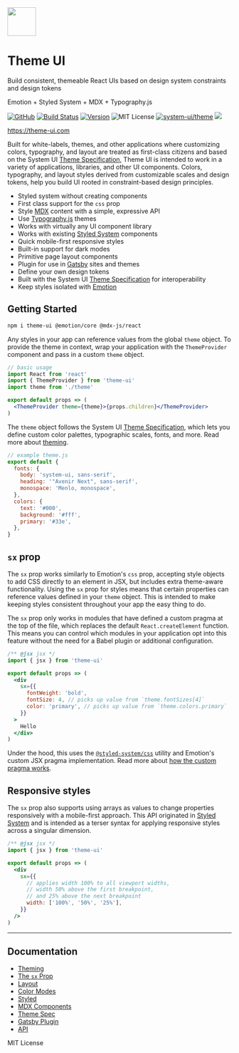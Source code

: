 <img src='https://raw.githubusercontent.com/system-ui/theme-ui/master/packages/docs/static/icon.png' width='64' heigh='64' />

# Theme UI

Build consistent, themeable React UIs based on design system constraints and design tokens

Emotion + Styled System + MDX + Typography.js

[![GitHub][github-badge]][github]
[![Build Status][circleci-badge]][circleci]
[![Version][version]][npm]
![MIT License][license]
[![system-ui/theme][system-ui-badge]](https://system-ui.com/theme)
![][size]

https://theme-ui.com

[github]: https://github.com/system-ui/theme-ui
[github-badge]: https://flat.badgen.net/badge/-/github?icon=github&label
[circleci]: https://circleci.com/gh/system-ui/theme-ui
[circleci-badge]: https://flat.badgen.net/circleci/github/system-ui/theme-ui/master
[version]: https://flat.badgen.net/npm/v/theme-ui
[npm]: https://npmjs.com/package/theme-ui
[license]: https://flat.badgen.net/badge/license/MIT/blue
[system-ui-badge]: https://flat.badgen.net/badge/system-ui/theme/black
[size]: https://flat.badgen.net/bundlephobia/minzip/theme-ui

Built for white-labels, themes, and other applications where customizing colors, typography, and layout are treated as first-class citizens
and based on the System UI [Theme Specification][],
Theme UI is intended to work in a variety of applications, libraries, and other UI components.
Colors, typography, and layout styles derived from customizable scales and design tokens,
help you build UI rooted in constraint-based design principles.

- Styled system without creating components
- First class support for the `css` prop
- Style [MDX][] content with a simple, expressive API
- Use [Typography.js][] themes
- Works with virtually any UI component library
- Works with existing [Styled System][] components
- Quick mobile-first responsive styles
- Built-in support for dark modes
- Primitive page layout components
- Plugin for use in [Gatsby][] sites and themes
- Define your own design tokens
- Built with the System UI [Theme Specification][] for interoperability
- Keep styles isolated with [Emotion][]

[emotion]: https://emotion.sh
[mdx]: https://mdxjs.com
[styled system]: https://styled-system.com
[gatsby]: https://gatsbyjs.org
[@styled-system/css]: https://styled-system.com/css
[theme specification]: https://system-ui.com/theme
[typography.js]: https://github.com/KyleAMathews/typography.js

## Getting Started

```sh
npm i theme-ui @emotion/core @mdx-js/react
```

Any styles in your app can reference values from the global `theme` object.
To provide the theme in context,
wrap your application with the `ThemeProvider` component and pass in a custom `theme` object.

```jsx
// basic usage
import React from 'react'
import { ThemeProvider } from 'theme-ui'
import theme from './theme'

export default props => (
  <ThemeProvider theme={theme}>{props.children}</ThemeProvider>
)
```

The `theme` object follows the System UI [Theme Specification](/theme-spec),
which lets you define custom color palettes, typographic scales, fonts, and more.
Read more about [theming](/theming).

```js
// example theme.js
export default {
  fonts: {
    body: 'system-ui, sans-serif',
    heading: '"Avenir Next", sans-serif',
    monospace: 'Menlo, monospace',
  },
  colors: {
    text: '#000',
    background: '#fff',
    primary: '#33e',
  },
}
```

## `sx` prop

The `sx` prop works similarly to Emotion's `css` prop, accepting style objects to add CSS directly to an element in JSX, but includes extra theme-aware functionality.
Using the `sx` prop for styles means that certain properties can reference values defined in your `theme` object.
This is intended to make keeping styles consistent throughout your app the easy thing to do.

The `sx` prop only works in modules that have defined a custom pragma at the top of the file, which replaces the default `React.createElement` function.
This means you can control which modules in your application opt into this feature without the need for a Babel plugin or additional configuration.

```jsx
/** @jsx jsx */
import { jsx } from 'theme-ui'

export default props => (
  <div
    sx={{
      fontWeight: 'bold',
      fontSize: 4, // picks up value from `theme.fontSizes[4]`
      color: 'primary', // picks up value from `theme.colors.primary`
    }}
  >
    Hello
  </div>
)
```

Under the hood, this uses the [`@styled-system/css`](https://styled-system.com/css) utility and Emotion's custom JSX pragma implementation.
Read more about [how the custom pragma works](/how-it-works/#jsx-pragma).

## Responsive styles

The `sx` prop also supports using arrays as values to change properties responsively with a mobile-first approach.
This API originated in [Styled System][] and is intended as a terser syntax for applying responsive styles across a singular dimension.

```jsx
/** @jsx jsx */
import { jsx } from 'theme-ui'

export default props => (
  <div
    sx={{
      // applies width 100% to all viewport widths,
      // width 50% above the first breakpoint,
      // and 25% above the next breakpoint
      width: ['100%', '50%', '25%'],
    }}
  />
)
```

---

## Documentation

- [Theming](https://theme-ui.com/theming)
- [The `sx` Prop](https://theme-ui.com/sx-prop)
- [Layout](https://theme-ui.com/layout)
- [Color Modes](https://theme-ui.com/color-modes)
- [Styled](https://theme-ui.com/styled)
- [MDX Components](https://theme-ui.com/mdx-components)
- [Theme Spec](https://theme-ui.com/theme-spec)
- [Gatsby Plugin](https://theme-ui.com/gatsby-plugin)
- [API](https://theme-ui.com/api)

MIT License
